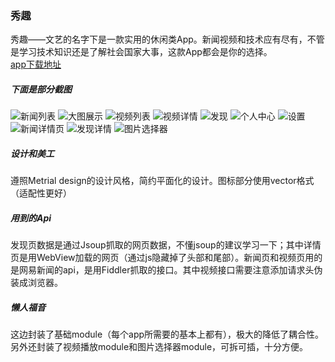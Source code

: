 ### 秀趣
秀趣——文艺的名字下是一款实用的休闲类App。新闻视频和技术应有尽有，不管是学习技术知识还是了解社会国家大事，这款App都会是你的选择。<br>
[app下载地址](https://fir.im/6s7z)<br>
##### 下面是部分截图
![新闻列表](https://github.com/liulingfeng/Common/row/master/screenshot/S70425-105042.jpg)
![大图展示](https://github.com/liulingfeng/Common/row/master/screenshot/S70425-105106.jpg)
![视频列表](https://github.com/liulingfeng/Common/row/master/screenshot/S70425-105115.jpg)
![视频详情](https://github.com/liulingfeng/Common/row/master/screenshot/S70425-105216.jpg)
![发现](https://github.com/liulingfeng/Common/row/master/screenshot/S70425-105121.jpg)
![个人中心](https://github.com/liulingfeng/Common/row/master/screenshot/S70425-105125.jpg)
![设置](https://github.com/liulingfeng/Common/row/master/screenshot/S70425-105129.jpg)
![新闻详情页](https://github.com/liulingfeng/Common/row/master/screenshot/S70425-105203.jpg)
![发现详情](https://github.com/liulingfeng/Common/row/master/screenshot/S70425-105247.jpg)
![图片选择器](https://github.com/liulingfeng/Common/row/master/screenshot/S70425-105914.jpg)

##### 设计和美工
遵照Metrial design的设计风格，简约平面化的设计。图标部分使用vector格式（适配性更好）

##### 用到的Api
发现页数据是通过Jsoup抓取的网页数据，不懂jsoup的建议学习一下；其中详情页是用WebView加载的网页（通过js隐藏掉了头部和尾部）。新闻页和视频页用的是网易新闻的api，是用Fiddler抓取的接口。其中视频接口需要注意添加请求头伪装成浏览器。

##### 懒人福音
这边封装了基础module（每个app所需要的基本上都有），极大的降低了耦合性。另外还封装了视频播放module和图片选择器module，可拆可插，十分方便。

